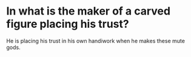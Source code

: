 # In what is the maker of a carved figure placing his trust?

He is placing his trust in his own handiwork when he makes these mute gods.
